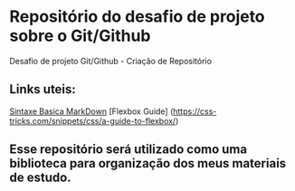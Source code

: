 # Repositório do desafio de projeto sobre o Git/Github
Desafio de projeto Git/Github - Criação de Repositório

## Links uteis:
[Sintaxe Basica MarkDown](https://www.markdownguide.org/basic-syntax/)
[Flexbox Guide] (https://css-tricks.com/snippets/css/a-guide-to-flexbox/)

## Esse repositório será utilizado como uma biblioteca para organização dos meus materiais de estudo.
